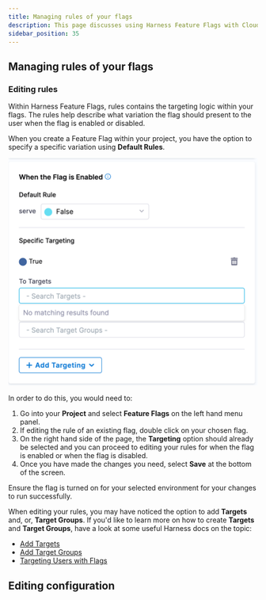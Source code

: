 ```yaml
---
title: Managing rules of your flags
description: This page discusses using Harness Feature Flags with Cloud Cost Module and how it's used. 
sidebar_position: 35
---
```


## Managing rules of your flags

### Editing rules

Within Harness Feature Flags, rules contains the targeting logic within your flags. The rules help describe what variation the flag should present to the user when the flag is enabled or disabled. 

When you create a Feature Flag within your project, you have the option to specify a specific variation using **Default Rules**. 

 ![Editing default rules to specify a variation](./static/ff-editing-rules-1.png)

In order to do this, you would need to:

 1. Go into your **Project** and select **Feature Flags** on the left hand menu panel. 
 2. If editing the rule of an existing flag, double click on your chosen flag. 
 3. On the right hand side of the page, the **Targeting** option should already be selected and you can proceed to editing your rules for when the flag is enabled or when the flag is disabled. 
 4. Once you have made the changes you need, select **Save** at the bottom of the screen.  

Ensure the flag is turned on for your selected environment for your changes to run successfully. 

When editing your rules, you may have noticed the option to add **Targets** and, or, **Target Groups**. If you'd like to learn more on how to create **Targets** and **Target Groups**, have a look at some useful Harness docs on the topic:

 * [Add Targets](/docs/feature-flags/ff-target-management/add-targets.md)
 * [Add Target Groups](/docs/feature-flags/ff-target-management/add-target-groups.md)
 * [Targeting Users with Flags](/docs/feature-flags/ff-target-management/targeting-users-with-flags.md)

## Editing configuration

